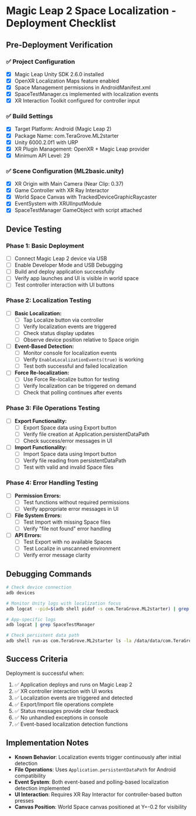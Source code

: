 # Magic Leap 2 Space Localization - Deployment Checklist

## Pre-Deployment Verification

### ✅ Project Configuration
- [x] Magic Leap Unity SDK 2.6.0 installed
- [x] OpenXR Localization Maps feature enabled
- [x] Space Management permissions in AndroidManifest.xml
- [x] SpaceTestManager.cs implemented with localization events
- [x] XR Interaction Toolkit configured for controller input

### ✅ Build Settings  
- [x] Target Platform: Android (Magic Leap 2)
- [x] Package Name: com.TeraGrove.ML2starter
- [x] Unity 6000.2.0f1 with URP
- [x] XR Plugin Management: OpenXR + Magic Leap provider
- [x] Minimum API Level: 29

### ✅ Scene Configuration (ML2basic.unity)
- [x] XR Origin with Main Camera (Near Clip: 0.37)  
- [x] Game Controller with XR Ray Interactor
- [x] World Space Canvas with TrackedDeviceGraphicRaycaster
- [x] EventSystem with XRUIInputModule
- [x] SpaceTestManager GameObject with script attached

## Device Testing

### Phase 1: Basic Deployment
- [ ] Connect Magic Leap 2 device via USB
- [ ] Enable Developer Mode and USB Debugging  
- [ ] Build and deploy application successfully
- [ ] Verify app launches and UI is visible in world space
- [ ] Test controller interaction with UI buttons

### Phase 2: Localization Testing
- [ ] **Basic Localization:**
  - [ ] Tap Localize button via controller
  - [ ] Verify localization events are triggered
  - [ ] Check status display updates
  - [ ] Observe device position relative to Space origin

- [ ] **Event-Based Detection:**
  - [ ] Monitor console for localization events
  - [ ] Verify `EnableLocalizationEvents(true)` is working
  - [ ] Test both successful and failed localization

- [ ] **Force Re-localization:**
  - [ ] Use Force Re-localize button for testing
  - [ ] Verify localization can be triggered on demand
  - [ ] Check that polling continues after events

### Phase 3: File Operations Testing  
- [ ] **Export Functionality:**
  - [ ] Export Space data using Export button
  - [ ] Verify file creation at Application.persistentDataPath
  - [ ] Check success/error messages in UI

- [ ] **Import Functionality:**
  - [ ] Import Space data using Import button
  - [ ] Verify file reading from persistentDataPath
  - [ ] Test with valid and invalid Space files

### Phase 4: Error Handling Testing
- [ ] **Permission Errors:**
  - [ ] Test functions without required permissions
  - [ ] Verify appropriate error messages in UI

- [ ] **File System Errors:**
  - [ ] Test Import with missing Space files  
  - [ ] Verify "file not found" error handling

- [ ] **API Errors:**
  - [ ] Test Export with no available Spaces
  - [ ] Test Localize in unscanned environment
  - [ ] Verify error message clarity

## Debugging Commands

```bash
# Check device connection
adb devices

# Monitor Unity logs with localization focus  
adb logcat --pid=$(adb shell pidof -s com.TeraGrove.ML2starter) | grep -E "Unity|Localization|Space"

# App-specific logs
adb logcat | grep SpaceTestManager

# Check persistent data path
adb shell run-as com.TeraGrove.ML2starter ls -la /data/data/com.TeraGrove.ML2starter/files/
```

## Success Criteria

Deployment is successful when:

1. ✅ Application deploys and runs on Magic Leap 2
2. ✅ XR controller interaction with UI works
3. ✅ Localization events are triggered and detected
4. ✅ Export/Import file operations complete
5. ✅ Status messages provide clear feedback
6. ✅ No unhandled exceptions in console
7. ✅ Event-based localization detection functions

## Implementation Notes

- **Known Behavior**: Localization events trigger continuously after initial detection
- **File Operations**: Uses `Application.persistentDataPath` for Android compatibility  
- **Event System**: Both event-based and polling-based localization detection implemented
- **UI Interaction**: Requires XR Ray Interactor for controller-based button presses
- **Canvas Position**: World Space canvas positioned at Y=-0.2 for visibility